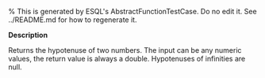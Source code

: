 % This is generated by ESQL's AbstractFunctionTestCase. Do no edit it. See ../README.md for how to regenerate it.

**Description**

Returns the hypotenuse of two numbers. The input can be any numeric values, the return value is always a double. Hypotenuses of infinities are null.

